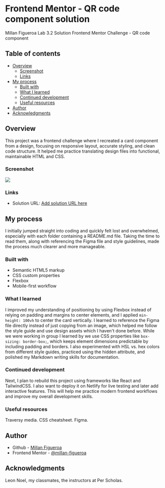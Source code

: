 # Frontend Mentor - QR code component solution

Millan Figueroa
Lab 3.2 Solution
Frontend Mentor Challenge - QR code component

## Table of contents

- [Overview](#overview)
  - [Screenshot](#screenshot)
  - [Links](#links)
- [My process](#my-process)
  - [Built with](#built-with)
  - [What I learned](#what-i-learned)
  - [Continued development](#continued-development)
  - [Useful resources](#useful-resources)
- [Author](#author)
- [Acknowledgments](#acknowledgments)

## Overview

This project was a frontend challenge where I recreated a card component from a design, focusing on responsive layout, accurate styling, and clean code structure. It helped me practice translating design files into functional, maintainable HTML and CSS.

### Screenshot

![](./frontend-mentors.jpg)

### Links

- Solution URL: [Add solution URL here](https://github.com/millan-figueroa-pscoursework/sba3)

## My process

I initially jumped straight into coding and quickly felt lost and overwhelmed, especially with each folder containing a README.md file. Taking the time to read them, along with referencing the Figma file and style guidelines, made the process much clearer and more manageable.

### Built with

- Semantic HTML5 markup
- CSS custom properties
- Flexbox
- Mobile-first workflow

### What I learned

I improved my understanding of positioning by using Flexbox instead of relying on padding and margins to center elements, and I applied `min-height: 100vh` to center the card vertically. I learned to reference the Figma file directly instead of just copying from an image, which helped me follow the style guide and use design assets which I haven't done before. While we were working in group I learned by we use CSS properties like `box-sizing: border-box;`, which keeps element dimensions predictable by including padding and borders. I also experimented with HSL vs. hex colors from different style guides, practiced using the hidden attribute, and polished my Markdown writing skills for documentation.

### Continued development

Next, I plan to rebuild this project using frameworks like React and TailwindCSS. I also want to deploy it on Netlify for live testing and later add interactive features. This will help me practice modern frontend workflows and improve my overall development skills.

### Useful resources

Traversy media. CSS cheatsheet. Figma.

## Author

- Github - [Millan Figueroa](https://github.com/millan-figueroa-pscoursework)
- Frontend Mentor - [@millan-figueroa](https://www.frontendmentor.io/profile/millan-figueroa)

## Acknowledgments

Leon Noel, my classmates, the instructors at Per Scholas.
